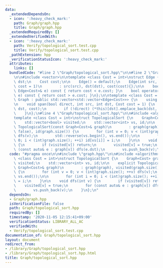 ```yaml
---
data:
  _extendedDependsOn:
  - icon: ':heavy_check_mark:'
    path: Graph/graph.hpp
    title: Graph/graph.hpp
  _extendedRequiredBy: []
  _extendedVerifiedWith:
  - icon: ':heavy_check_mark:'
    path: Verify/topological_sort.test.cpp
    title: Verify/topological_sort.test.cpp
  _pathExtension: hpp
  _verificationStatusIcon: ':heavy_check_mark:'
  attributes:
    links: []
  bundledCode: "#line 2 \"Graph/topological_sort.hpp\"\n\n#line 2 \"Graph/graph.hpp\"\
    \n\n#include <vector>\n\ntemplate <class Cost = int>\nstruct Edge {\n    int src,\
    \ dst;\n    Cost cost;\n\n    Edge() = default;\n    Edge(int src, int dst, Cost\
    \ cost = 1)\n        : src(src), dst(dst), cost(cost){};\n\n    bool operator<(const\
    \ Edge<Cost>& e) const { return cost < e.cost; }\n    bool operator>(const Edge<Cost>&\
    \ e) const { return cost > e.cost; }\n};\n\ntemplate <class Cost = int>\nstruct\
    \ Graph : public std::vector<std::vector<Edge<Cost>>> {\n    using std::vector<std::vector<Edge<Cost>>>::vector;\n\
    \n    void span(bool direct, int src, int dst, Cost cost = 1) {\n        (*this)[src].emplace_back(src,\
    \ dst, cost);\n        if (!direct) (*this)[dst].emplace_back(dst, src, cost);\n\
    \    }\n};\n#line 4 \"Graph/topological_sort.hpp\"\n\n#include <algorithm>\n\n\
    template <class Cost = int>\nstruct TopologicalSort {\n    Graph<Cost> graph;\n\
    \    std::vector<bool> visited;\n    std::vector<int> vs, id;\n\n    explicit\
    \ TopologicalSort(const Graph<Cost>& graph)\n        : graph(graph), visited(graph.size(),\
    \ false), id(graph.size()) {\n        for (int v = 0; v < (int)graph.size(); ++v)\
    \ dfs(v);\n        std::reverse(vs.begin(), vs.end());\n\n        for (int i =\
    \ 0; i < (int)graph.size(); ++i) id[vs[i]] = i;\n    }\n\n    void dfs(int v)\
    \ {\n        if (visited[v]) return;\n        visited[v] = true;\n        for\
    \ (const auto& e : graph[v]) dfs(e.dst);\n        vs.push_back(v);\n    }\n};\n"
  code: "#pragma once\n\n#include \"graph.hpp\"\n\n#include <algorithm>\n\ntemplate\
    \ <class Cost = int>\nstruct TopologicalSort {\n    Graph<Cost> graph;\n    std::vector<bool>\
    \ visited;\n    std::vector<int> vs, id;\n\n    explicit TopologicalSort(const\
    \ Graph<Cost>& graph)\n        : graph(graph), visited(graph.size(), false), id(graph.size())\
    \ {\n        for (int v = 0; v < (int)graph.size(); ++v) dfs(v);\n        std::reverse(vs.begin(),\
    \ vs.end());\n\n        for (int i = 0; i < (int)graph.size(); ++i) id[vs[i]]\
    \ = i;\n    }\n\n    void dfs(int v) {\n        if (visited[v]) return;\n    \
    \    visited[v] = true;\n        for (const auto& e : graph[v]) dfs(e.dst);\n\
    \        vs.push_back(v);\n    }\n};\n"
  dependsOn:
  - Graph/graph.hpp
  isVerificationFile: false
  path: Graph/topological_sort.hpp
  requiredBy: []
  timestamp: '2020-11-05 12:15:41+09:00'
  verificationStatus: LIBRARY_ALL_AC
  verifiedWith:
  - Verify/topological_sort.test.cpp
documentation_of: Graph/topological_sort.hpp
layout: document
redirect_from:
- /library/Graph/topological_sort.hpp
- /library/Graph/topological_sort.hpp.html
title: Graph/topological_sort.hpp
---
```

